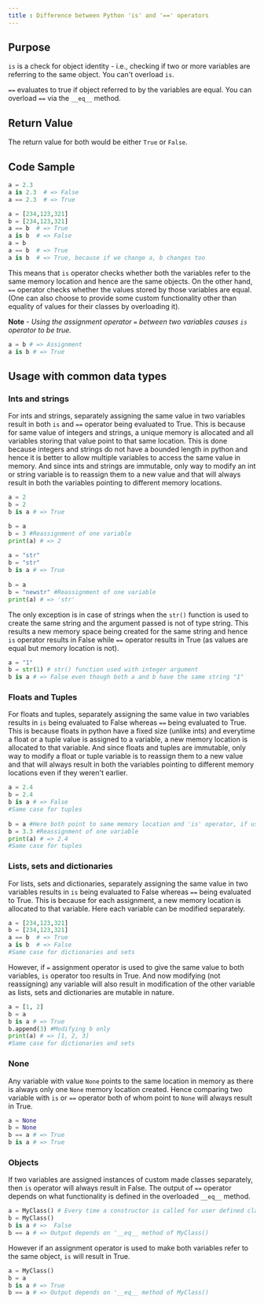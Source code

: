 ```yaml
---
title : Difference between Python 'is' and '==' operators
---
```


## Purpose
`is` is a check for object identity - i.e., checking if two or more variables are referring to the same object. You can't overload `is`.

`==` evaluates to true if object referred to by the variables are equal. You can overload `==` via the `__eq__` method.


## Return Value

The return value for both would be either `True` or `False`.

## Code Sample
````python
a = 2.3
a is 2.3  # => False
a == 2.3  # => True

a = [234,123,321]
b = [234,123,321]
a == b  # => True
a is b  # => False
a = b
a == b  # => True
a is b  # => True, because if we change a, b changes too
````
This means that `is` operator checks whether both the variables refer to the same memory location and hence are the same objects.
On the other hand, `==` operator checks whether the values stored by those variables are equal. (One can also choose to provide some custom functionality other than equality of values for their classes by overloading it).

**Note** - *Using the assignment operator `=` between two variables causes `is` operator to be true.*
````python    
a = b # => Assignment
a is b # => True
````
## Usage with common data types

### Ints and strings
For ints and strings, separately assigning the same value in two variables result in both `is` and `==` operator being evaluated to True.
This is because for same value of integers and strings, a unique memory is allocated and all variables storing that value point to that same location. This is done because integers and strings do not have a bounded length in python and hence it is better to allow multiple variables to access the same value in memory.
And since ints and strings are immutable, only way to modify an int or string variable is to reassign them to a new value and that will always result in both the variables pointing to different memory locations.
````python
a = 2
b = 2
b is a # => True

b = a
b = 3 #Reassignment of one variable
print(a) # => 2
    
a = "str"
b = "str"
b is a # => True
    
b = a 
b = "newstr" #Reassignment of one variable
print(a) # => 'str'
````  
The only exception is in case of strings when the `str()` function is used to create the same string and the argument passed is not of type string. This results a new memory space being created for the same string and hence `is` operator results in False while `==` operator results in True (as values are equal but memory location is not).
````python
a = "1"
b = str(1) # str() function used with integer argument
b is a # => False even though both a and b have the same string "1"
````    
### Floats and Tuples
For floats and tuples, separately assigning the same value in two variables results in `is` being evaluated to False whereas `==` being evaluated to True. This is because floats in python have a fixed size (unlike ints) and everytime a float or a tuple value is assigned to a variable, a new memory location is allocated to that variable.
And since floats and tuples are immutable, only way to modify a float or tuple variable is to reassign them to a new value and that will always result in both the variables pointing to different memory locations even if they weren't earlier.
````python
a = 2.4
b = 2.4
b is a # => False
#Same case for tuples
    
b = a #Here both point to same memory location and 'is' operator, if used here, will result in True
b = 3.3 #Reassignment of one variable
print(a) # => 2.4
#Same case for tuples
````
### Lists, sets and dictionaries
For lists, sets and dictionaries, separately assigning the same value in two variables results in `is` being evaluated to False whereas `==` being evaluated to True. This is because for each assignment, a new memory location is allocated to that variable. Here each variable can be modified separately.
````python
a = [234,123,321]
b = [234,123,321]
a == b  # => True
a is b  # => False
#Same case for dictionaries and sets
````    
However, if `=` assignment operator is used to give the same value to both variables, `is` operator too results in True. And now modifying (not reassigning) any variable will also result in modification of the other variable as lists, sets and dictionaries are mutable in nature.
````python
a = [1, 2]
b = a
b is a # => True
b.append(3) #Modifying b only
print(a) # => [1, 2, 3]
#Same case for dictionaries and sets
````   
### None
Any variable with value `None` points to the same location in memory as there is always only one `None` memory location created. Hence comparing two variable with `is` or `==` operator both of whom point to `None` will always result in True.
````python
a = None
b = None
b == a # => True
b is a # => True
````    
### Objects
If two variables are assigned instances of custom made classes separately, then `is` operator will always result in False. The output of `==` operator depends on what functionality is defined in the overloaded `__eq__` method.
````python
a = MyClass() # Every time a constructor is called for user defined classes, new memory is allocated
b = MyClass()
b is a # =>  False
b == a # => Output depends on '__eq__ method of MyClass()
````    
However if an assignment operator is used to make both variables refer to the same object, `is` will result in True.
````python
a = MyClass()
b = a
b is a # => True
b == a # => Output depends on '__eq__ method of MyClass()
````
